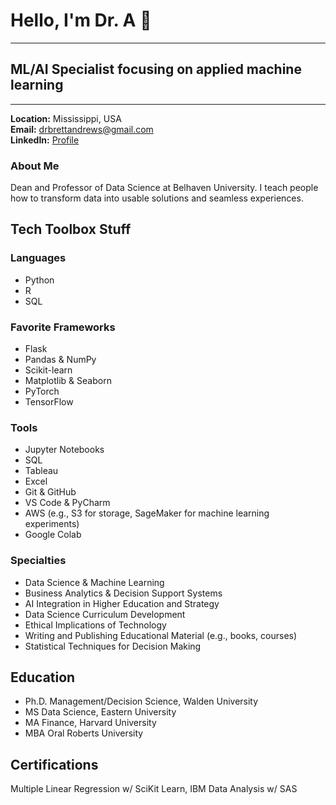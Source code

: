 # Hello, I'm Dr. A 👋
___
## ML/AI Specialist focusing on applied machine learning
___

**Location:** Mississippi, USA  
**Email:** [drbrettandrews@gmail.com](mailto:drbrettandrews@gmail.com)  
**LinkedIn:** [Profile](https://www.linkedin.com/in/brett-andrews-4259235/)

### About Me
Dean and Professor of Data Science at Belhaven University. I teach people how to transform data into usable solutions and seamless experiences.

## Tech Toolbox Stuff

### Languages
- Python
- R
- SQL
  
### Favorite Frameworks
- Flask
- Pandas & NumPy 
- Scikit-learn 
- Matplotlib & Seaborn 
- PyTorch
- TensorFlow

### Tools
- Jupyter Notebooks
- SQL 
- Tableau 
- Excel 
- Git & GitHub
- VS Code & PyCharm 
- AWS (e.g., S3 for storage, SageMaker for machine learning experiments)
- Google Colab

### Specialties
- Data Science & Machine Learning 
- Business Analytics & Decision Support Systems
- AI Integration in Higher Education and Strategy
- Data Science Curriculum Development
- Ethical Implications of Technology
- Writing and Publishing Educational Material (e.g., books, courses)
- Statistical Techniques for Decision Making

## Education
- Ph.D. Management/Decision Science, Walden University
- MS Data Science, Eastern University
- MA Finance, Harvard University
- MBA Oral Roberts University

## Certifications
Multiple Linear Regression w/ SciKit Learn, IBM Data Analysis w/ SAS
<!--
**drbrettandrews/drbrettandrews** is a ✨ _special_ ✨ repository because its `README.md` (this file) appears on your GitHub profile.

Here are some ideas to get you started:

- 🔭 I’m currently working on ...
- 🌱 I’m currently learning ...
- 👯 I’m looking to collaborate on ...
- 🤔 I’m looking for help with ...
- 💬 Ask me about ...
- 📫 How to reach me: ...
- 😄 Pronouns: ...
- ⚡ Fun fact: ...
-->
